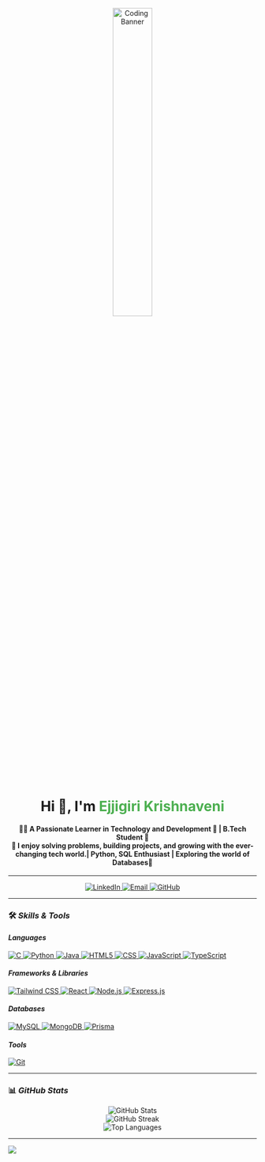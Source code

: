 <!-- Profile Header with Banner -->
<p align="center">
  <img
    src="https://i.pinimg.com/originals/e7/26/c7/e726c74ac081eed50feee1433d12c998.gif"
    alt="Coding Banner"
    width="40%"
  />
</p>

<h1 align="center">Hi 👋, I'm <span style="color: #4CAF50;">Ejjigiri Krishnaveni</span></h1>
<h4 align="center">
  👨‍💻 A Passionate Learner in Technology and Development 🚀 | B.Tech Student 🌟 <br />
  🚀 I enjoy solving problems, building projects, and growing with the ever-changing tech world.|
   Python, SQL Enthusiast | Exploring the world of Databases🚀
</h4>

---

<!-- Social Media Links -->
<p align="center">
  <a href="https://www.linkedin.com/in/ejjigiri-krishnaveni-645a662a5/" target="_blank">
    <img
      src="https://img.shields.io/badge/LinkedIn-0A66C2?style=for-the-badge&logo=linkedin&logoColor=white"
      alt="LinkedIn"
    />
  </a>
  <a href="mailto:krishnaveni5104@gmail.com" target="_blank">
    <img
      src="https://img.shields.io/badge/Email-D14836?style=for-the-badge&logo=gmail&logoColor=white"
      alt="Email"
    />
  </a>
  <a href="https://github.com/krishna-ammu05/" target="_blank">
    <img
      src="https://img.shields.io/badge/GitHub-171515?style=for-the-badge&logo=github&logoColor=white"
      alt="GitHub"
    />
  </a>
</p>

---

### 🛠 *Skills & Tools*

#### *Languages*

<p align="left">
  <a href="https://en.wikipedia.org/wiki/C_(programming_language)" title="C Programming">
    <img
      src="https://img.shields.io/badge/c-%2300599C.svg?style=for-the-badge&logo=c&logoColor=white"
      alt="C"
    />
  </a>
  <a href="https://www.python.org/doc/" title="Python">
    <img
      src="https://img.shields.io/badge/Python-3776AB?style=for-the-badge&logo=python&logoColor=white"
      alt="Python"
    />
  </a>
  </a>
  <a href="https://www.java.com/" title="Java Programming">
    <img
      src="https://img.shields.io/badge/java-%23ED8B00.svg?style=for-the-badge&logo=openjdk&logoColor=white"
      alt="Java"
    />
  </a>
  <a href="https://developer.mozilla.org/en-US/docs/Web/HTML" title="HTML5">
    <img
      src="https://img.shields.io/badge/HTML5-E34F26?style=for-the-badge&logo=html5&logoColor=white"
      alt="HTML5"
    />
  </a>
  <a href="https://developer.mozilla.org/en-US/docs/Web/CSS" title="CSS3">
    <img
      src="https://img.shields.io/badge/css3-%231572B6.svg?style=for-the-badge&logo=css3&logoColor=white"
      alt="CSS"
    />
  </a>
  <a href="https://developer.mozilla.org/en-US/docs/Web/JavaScript" title="JavaScript">
    <img
      src="https://img.shields.io/badge/JavaScript-F7DF1E?style=for-the-badge&logo=javascript&logoColor=black"
      alt="JavaScript"
    />
  </a>
  <a href="https://www.typescriptlang.org/" title="TypeScript">
    <img
      src="https://img.shields.io/badge/typescript-%23007ACC.svg?style=for-the-badge&logo=typescript&logoColor=white"
      alt="TypeScript"
    />
  </a>
</p>

#### *Frameworks & Libraries*

<p align="left">
<!--   <a href="https://getbootstrap.com/" title="Bootstrap">
    <img
      src="https://img.shields.io/badge/bootstrap-%238511FA.svg?style=for-the-badge&logo=bootstrap&logoColor=white"
      alt="Bootstrap"
    />
  </a> -->
  <a href="https://tailwindcss.com/" title="Tailwind CSS">
    <img
      src="https://img.shields.io/badge/tailwindcss-%2338B2AC.svg?style=for-the-badge&logo=tailwind-css&logoColor=white"
      alt="Tailwind CSS"
    />
  </a>
  <a href="https://react.dev/" title="React">
    <img
      src="https://img.shields.io/badge/React-61DAFB?style=for-the-badge&logo=react&logoColor=black"
      alt="React"
    />
  </a>
  <a href="https://nodejs.org/" title="Node.js">
    <img
      src="https://img.shields.io/badge/Node.js-339933?style=for-the-badge&logo=nodedotjs&logoColor=white"
      alt="Node.js"
    />
  </a>
  <a href="https://expressjs.com/" title="Express.js">
    <img
      src="https://img.shields.io/badge/express.js-%23404d59.svg?style=for-the-badge&logo=express&logoColor=%2361DAFB"
      alt="Express.js"
    />
  </a>
</p>

#### *Databases*

<p align="left">
  <a href="https://www.mysql.com/" title="MySQL">
    <img
      src="https://img.shields.io/badge/mysql-4479A1.svg?style=for-the-badge&logo=mysql&logoColor=white"
      alt="MySQL"
    />
  </a>
  <a href="https://www.mongodb.com/" title="MongoDB">
    <img
      src="https://img.shields.io/badge/MongoDB-%234ea94b.svg?style=for-the-badge&logo=mongodb&logoColor=white"
      alt="MongoDB"
    />
  </a>
  <a href="https://www.prisma.com/" title="Prisma">
    <img
      src="https://img.shields.io/badge/Prisma-%234ea94b.svg?style=for-the-badge&logo=mongodb&logoColor=white"
      alt="Prisma"
    />
  </a>
</p>

#### *Tools*

<p align="left">
  <a href="https://git-scm.com/" title="Git">
    <img
      src="https://img.shields.io/badge/Git-F05032?style=for-the-badge&logo=git&logoColor=white"
      alt="Git"
    />
  </a>
</p>

---

### 📊 *GitHub Stats*
<p align="center">
  <img src="https://github-readme-stats.vercel.app/api?username=krishna-ammu05&theme=dark&hide_border=false&include_all_commits=false&count_private=false" alt="GitHub Stats" /> <br />
  <img src="https://github-readme-streak-stats.herokuapp.com/?user=krishna-ammu05&theme=dark&hide_border=false" alt="GitHub Streak" /><br />
  <img src="https://github-readme-stats.vercel.app/api/top-langs/?username=krishna-ammu05&theme=dark&hide_border=false&include_all_commits=false&count_private=false&layout=compact" alt="Top Languages" />
</p>

---

[![](https://visitcount.itsvg.in/api?id=krishna-ammu05&icon=0&color=0)](https://visitcount.itsvg.in)
